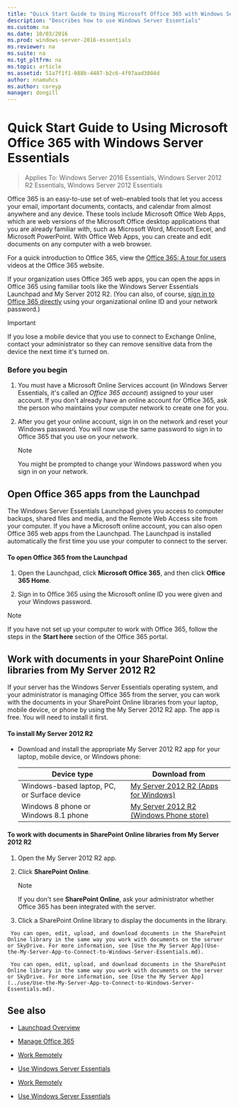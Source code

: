 ```yaml
---
title: "Quick Start Guide to Using Microsoft Office 365 with Windows Server Essentials"
description: "Describes how to use Windows Server Essentials"
ms.custom: na
ms.date: 10/03/2016
ms.prod: windows-server-2016-essentials
ms.reviewer: na
ms.suite: na
ms.tgt_pltfrm: na
ms.topic: article
ms.assetid: 51a7f1f1-088b-4487-b2c6-4f97aad3004d
author: nnamuhcs
ms.author: coreyp
manager: dongill
---
```


# Quick Start Guide to Using Microsoft Office 365 with Windows Server Essentials

>Applies To: Windows Server 2016 Essentials, Windows Server 2012 R2 Essentials, Windows Server 2012 Essentials

 Office 365 is an easy-to-use set of web-enabled tools that let you access your email, important documents, contacts, and calendar from almost anywhere and any device. These tools include Microsoft Office Web Apps, which are web versions of the Microsoft Office desktop applications that you are already familiar with, such as Microsoft Word, Microsoft Excel, and Microsoft PowerPoint. With Office Web Apps, you can create and edit documents on any computer with a web browser.  

 For a quick introduction to  Office 365, view the [Office 365: A tour for users](https://onlinehelp.microsoft.com/office365-smallbusinesses/hh534379.aspx) videos at the  Office 365 website.  

 If your organization uses  Office 365 web apps, you can open the apps in  Office 365 using familiar tools like the  Windows Server Essentials Launchpad and My Server 2012 R2. (You can also, of course, [sign in to Office 365 directly](https://login.microsoftonline.com/login.srf?wa=wsignin1.0&rpsnv=2&ct=1384059583&rver=6.1.6206.0&wp=MBI_KEY&wreply=https:%2F%2Fwww.outlook.com%2Fowa%2F&id=260563&whr=students.tamuk.edu&CBCXT=out) using your organizational online ID and your network password.)  

> [!IMPORTANT]
>  If you lose a mobile device that you use to connect to Exchange Online, contact your administrator so they can remove sensitive data from the device the next time it's turned on.  

### Before you begin  

1.  You must have a Microsoft Online Services account (in  Windows Server Essentials, it's called an *Office 365 account*) assigned to your user account. If you don't already have an online account for  Office 365, ask the person who maintains your computer network to create one for you.  

2.  After you get your online account, sign in on the network and reset your Windows password. You will now use the same password to sign in to  Office 365 that you use on your network.  

    > [!NOTE]
    >  You might be prompted to change your Windows password when you sign in on your network.  

## Open Office 365 apps from the Launchpad  
 The  Windows Server Essentials Launchpad gives you access to computer backups, shared files and media, and the Remote Web Access site from your computer. If you have a Microsoft online account, you can also open  Office 365 web apps from the Launchpad. The Launchpad is installed automatically the first time you use your computer to connect to the server.  

#### To open Office 365 from the Launchpad  

1.  Open the Launchpad, click **Microsoft Office 365**, and then click **Office 365 Home**.  

2.  Sign in to  Office 365 using the Microsoft online ID you were given and your Windows password.  

> [!NOTE]
>  If you have not set up your computer to work with  Office 365, follow the steps in the **Start here** section of the  Office 365 portal.  

## Work with documents in your SharePoint Online libraries from My Server 2012 R2  
 If your server has the  Windows Server Essentials operating system, and your administrator is managing  Office 365 from the server, you can work with the documents in your SharePoint Online libraries from your laptop, mobile device, or phone by using the My Server 2012 R2 app. The app is free. You will need to install it first.  

#### To install My Server 2012 R2  

-   Download and install the appropriate My Server 2012 R2 app for your laptop, mobile device, or Windows phone:  

    |Device type|Download from|  
    |-----------------|-------------------|  
    |Windows-based laptop, PC, or Surface device|[My Server 2012 R2 (Apps for Windows)](https://apps.microsoft.com/windows/app/my-server-2012-r2/67e86695-bda3-4f32-96c4-2e20e56f1cf3)|  
    | Windows 8 phone or  Windows 8.1 phone|[My Server 2012 R2 (Windows Phone store)](http://www.windowsphone.com/store/app/my-server-2012-r2/44f596b5-0477-4096-b96e-ddd6ef64ad6b)|  

#### To work with documents in SharePoint Online libraries from My Server 2012 R2  

1.  Open the My Server 2012 R2 app.  

2.  Click **SharePoint Online**.  

    > [!NOTE]
    >  If you don't see **SharePoint Online**, ask your administrator whether  Office 365 has been integrated with the server.  

3.  Click a SharePoint Online library to display the documents in the library.  


~~~
 You can open, edit, upload, and download documents in the SharePoint Online library in the same way you work with documents on the server or SkyDrive. For more information, see [Use the My Server App](Use-the-My-Server-App-to-Connect-to-Windows-Server-Essentials.md).  

 You can open, edit, upload, and download documents in the SharePoint Online library in the same way you work with documents on the server or SkyDrive. For more information, see [Use the My Server App](../use/Use-the-My-Server-App-to-Connect-to-Windows-Server-Essentials.md).  
~~~


## See also  

-   [Launchpad Overview](../manage/Overview-of-the-Launchpad-in-Windows-Server-Essentials.md)  

-   [Manage Office 365](../manage/Manage-Office-365-in-Windows-Server-Essentials.md)  


-   [Work Remotely](Work-Remotely-in-Windows-Server-Essentials.md)  

-   [Use Windows Server Essentials](Use-Windows-Server-Essentials.md)

-   [Work Remotely](../use/Work-Remotely-in-Windows-Server-Essentials.md)  

-   [Use Windows Server Essentials](../use/Use-Windows-Server-Essentials.md)

